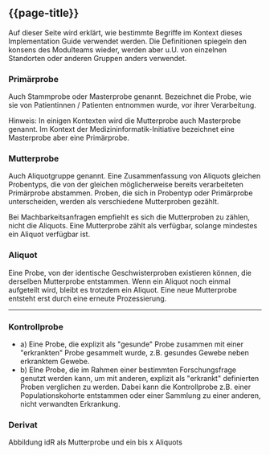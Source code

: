 ## {{page-title}}

Auf dieser Seite wird erklärt, wie bestimmte Begriffe im Kontext dieses Implementation Guide verwendet werden. Die Definitionen spiegeln den konsens des Modulteams wieder, werden aber u.U. von einzelnen Standorten oder anderen Gruppen anders verwendet.

### Primärprobe

Auch Stammprobe oder Masterprobe genannt. Bezeichnet die Probe, wie sie von Patientinnen / Patienten entnommen wurde, vor ihrer Verarbeitung.

Hinweis: In einigen Kontexten wird die Mutterprobe auch Masterprobe genannt. Im Kontext der Medizininformatik-Initiative bezeichnet eine Masterprobe aber eine Primärprobe.

### Mutterprobe

Auch Aliquotgruppe genannt.
Eine Zusammenfassung von Aliquots gleichen Probentyps, die von der gleichen möglicherweise bereits verarbeiteten Primärprobe abstammen.
Proben, die sich in Probentyp oder Primärprobe unterscheiden, werden als verschiedene Mutterproben gezählt.

Bei Machbarkeitsanfragen empfiehlt es sich die Mutterproben zu zählen, nicht die Aliquots. Eine Mutterprobe zählt als verfügbar, solange mindestes ein Aliquot verfügbar ist.

### Aliquot

Eine Probe, von der identische Geschwisterproben existieren können, die derselben Mutterprobe entstammen. Wenn ein Aliquot noch einmal aufgeteilt wird, bleibt es trotzdem ein Aliquot. Eine neue Mutterprobe entsteht erst durch eine erneute Prozessierung.

------

### Kontrollprobe

- a) Eine Probe, die explizit als "gesunde" Probe zusammen mit einer "erkrankten" Probe gesammelt wurde, z.B. gesundes Gewebe neben erkranktem Gewebe.
- b) EIne Probe, die im Rahmen einer bestimmten Forschungsfrage genutzt werden kann, um mit anderen, explizit als "erkrankt" definierten Proben verglichen zu werden. Dabei kann die Kontrollprobe z.B. einer Populationskohorte entstammen oder einer Sammlung zu einer anderen, nicht verwandten Erkrankung.

### Derivat
Abbildung idR als Mutterprobe und ein bis x Aliquots
